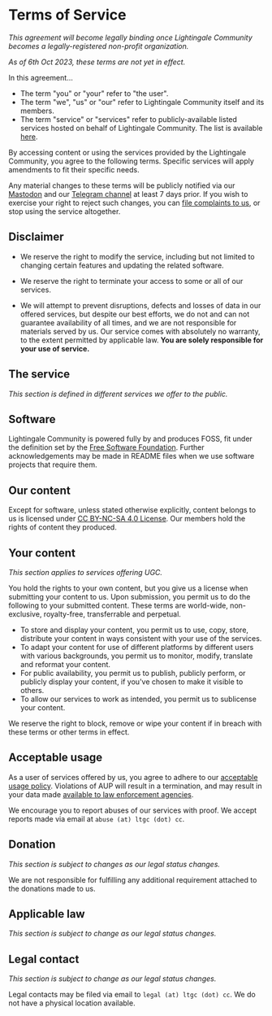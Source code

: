 # Terms of Service
*This agreement will become legally binding once Lightingale Community becomes a legally-registered non-profit organization.*

*As of 6th Oct 2023, these terms are not yet in effect.*

In this agreement...

* The term "you" or "your" refer to "the user".
* The term "we", "us" or "our" refer to Lightingale Community itself and its members.
* The term "service" or "services" refer to publicly-available listed services hosted on behalf of Lightingale Community. The list is available [here](https://ltgc.cc/service/).

By accessing content or using the services provided by the Lightingale Community, you agree to the following terms. Specific services will apply amendments to fit their specific needs.

Any material changes to these terms will be publicly notified via our [Mastodon](https://fosstodon.org/@lightingale) and our [Telegram channel](https://t.me/s/ltgc_t) at least 7 days prior. If you wish to exercise your right to reject such changes, you can [file complaints to us](https://ltgc.cc/about.htm#contact-us), or stop using the service altogether.

## Disclaimer
* We reserve the right to modify the service, including but not limited to changing certain features and updating the related software.

* We reserve the right to terminate your access to some or all of our services.

* We will attempt to prevent disruptions, defects and losses of data in our offered services, but despite our best efforts, we do not and can not guarantee availability of all times, and we are not responsible for materials served by us. Our service comes with absolutely no warranty, to the extent permitted by applicable law. **You are solely responsible for your use of service.**

## The service
*This section is defined in different services we offer to the public.*

## Software
Lightingale Community is powered fully by and produces FOSS, fit under the definition set by the [Free Software Foundation](https://www.gnu.org/philosophy/free-sw.en.html#fs-definition). Further acknowledgements may be made in README files when we use software projects that require them.

## Our content
Except for software, unless stated otherwise explicitly, content belongs to us is licensed under [CC BY-NC-SA 4.0 License](https://creativecommons.org/licenses/by-nc-sa/4.0/). Our members hold the rights of content they produced.

## Your content
*This section applies to services offering UGC.*

You hold the rights to your own content, but you give us a license when submitting your content to us. Upon submission, you permit us to do the following to your submitted content. These terms are world-wide, non-exclusive, royalty-free, transferrable and perpetual.

* To store and display your content, you permit us to use, copy, store, distribute your content in ways consistent with your use of the services.
* To adapt your content for use of different platforms by different users with various backgrounds, you permit us to monitor, modify, translate and reformat your content.
* For public availability, you permit us to publish, publicly perform, or publicly display your content, if you've chosen to make it visible to others.
* To allow our services to work as intended, you permit us to sublicense your content.

We reserve the right to block, remove or wipe your content if in breach with these terms or other terms in effect.

## Acceptable usage
As a user of services offered by us, you agree to adhere to our [acceptable usage policy](./aup.html). Violations of AUP will result in a termination, and may result in your data made [available to law enforcement agencies](./privacy-policy.html#data-request).

We encourage you to report abuses of our services with proof. We accept reports made via email at `abuse (at) ltgc (dot) cc`.

## Donation
*This section is subject to changes as our legal status changes.*

We are not responsible for fulfilling any additional requirement attached to the donations made to us.

## Applicable law
*This section is subject to change as our legal status changes.*

## Legal contact
*This section is subject to change as our legal status changes.*

Legal contacts may be filed via email to `legal (at) ltgc (dot) cc`. We do not have a physical location available.